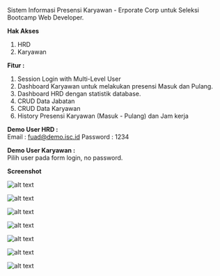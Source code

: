 Sistem Informasi Presensi Karyawan - Erporate Corp untuk Seleksi Bootcamp Web Developer.

<b>Hak Akses</b>
1. HRD
2. Karyawan

<b>Fitur :</b>
1. Session Login with Multi-Level User
2. Dashboard Karyawan untuk melakukan presensi Masuk dan Pulang.
3. Dashboard HRD dengan statistik database.
4. CRUD Data Jabatan
5. CRUD Data Karyawan
6. History Presensi Karyawan (Masuk - Pulang) dan Jam kerja

<b>Demo User HRD :</b><br />
Email : fuad@demo.isc.id
Password : 1234

<b>Demo User Karyawan :</b><br />
Pilih user pada form login, no password.

<b>Screenshot</b>

![alt text](https://raw.githubusercontent.com/fuad567/karyawan/master/screenshot/01.%20Login.png)

![alt text](https://raw.githubusercontent.com/fuad567/karyawan/master/screenshot/02.%20Dashboard%20Karyawan.png)

![alt text](https://raw.githubusercontent.com/fuad567/karyawan/master/screenshot/03.%20Dashboard%20HRD.png)

![alt text](https://raw.githubusercontent.com/fuad567/karyawan/master/screenshot/04.%20CRUD%20Jabatan.png)

![alt text](https://raw.githubusercontent.com/fuad567/karyawan/master/screenshot/05.%20CRUD%20Karyawan.png)

![alt text](https://raw.githubusercontent.com/fuad567/karyawan/master/screenshot/07.%20Data%20Absensi%20%2B%20Jam%20Kerja.png)

![alt text](https://raw.githubusercontent.com/fuad567/karyawan/master/screenshot/6.%20Form%20Data%20Karyawan.png)

